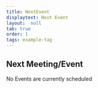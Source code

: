 ```yaml
---
title: NextEvent
displaytext: Next Event
layout:  null
tab: true
order: 1
tags: example-tag
---
```


## Next Meeting/Event

No Events are currently scheduled
